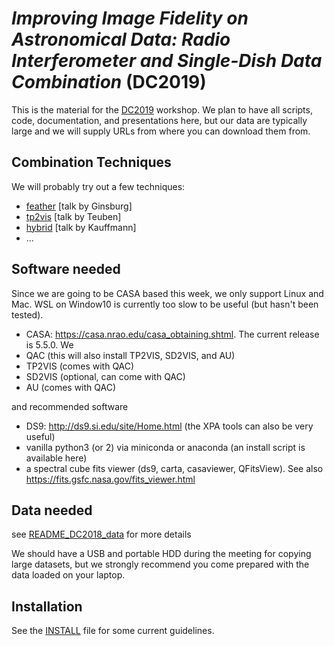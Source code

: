 # *Improving Image Fidelity on Astronomical Data: Radio Interferometer and Single-Dish Data Combination* (DC2019)

This is the material for the
[DC2019](https://www.lorentzcenter.nl/lc/web/2019/1179/info.php3?wsid=1179&venue=Oort)
workshop. We plan to have all scripts, code, documentation, and presentations here,
but our data are typically large and we will supply URLs from where you can download them
from.

## Combination Techniques

We will probably try out a few techniques:

   * [feather](https://casa.nrao.edu/casadocs/casa-5.4.1/image-combination/feather) [talk by Ginsburg]
   * [tp2vis](https://github.com/tp2vis/distribute) [talk by Teuben]
   * [hybrid](https://sites.google.com/site/jenskauffmann/research-notes/adding-zero-spa) [talk by Kauffmann]
   * ...

## Software needed

Since we are going to be CASA based this week, we only support Linux and Mac.
WSL on Window10 is currently too slow to be useful (but hasn't been tested).

   * CASA: https://casa.nrao.edu/casa_obtaining.shtml. The current release is 5.5.0. We 
   * QAC (this will also install TP2VIS, SD2VIS, and AU)
   * TP2VIS (comes with QAC)
   * SD2VIS (optional, can come with QAC)
   * AU (comes with QAC)

and recommended software

   * DS9: http://ds9.si.edu/site/Home.html (the XPA tools can also be very useful)
   * vanilla python3 (or 2) via miniconda or anaconda (an install script is available here)
   * a spectral cube fits viewer (ds9, carta, casaviewer, QFitsView). See also https://fits.gsfc.nasa.gov/fits_viewer.html

## Data needed

see [README_DC2018_data](data/README_DC2019_data) for more details

We should have a USB and portable HDD during the meeting for copying large datasets, but
we strongly recommend you come prepared with the data loaded on your laptop.

## Installation

See the [INSTALL](INSTALL) file for some current guidelines.
